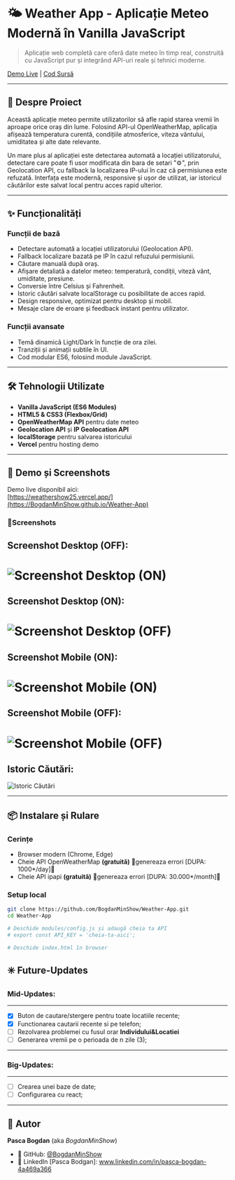 # 🌤️ Weather App - Aplicație Meteo Modernă în Vanilla JavaScript

> Aplicație web completă care oferă date meteo în timp real, construită cu JavaScript pur și integrând API-uri reale și tehnici moderne.

[Demo Live](https://weathershow25.vercel.app/) | [Cod Sursă](https://github.com/BogdanMinShow/Weather-App)

---

## 🎯 Despre Proiect

Această aplicație meteo permite utilizatorilor să afle rapid starea vremii în aproape orice oraș din lume. Folosind API-ul OpenWeatherMap, aplicația afișează temperatura curentă, condițiile atmosferice, viteza vântului, umiditatea și alte date relevante.

Un mare plus al aplicației este detectarea automată a locației utilizatorului, detectare care poate fi usor modificata din bara de setari "⚙️", prin Geolocation API, cu fallback la localizarea IP-ului în caz că permisiunea este refuzată. Interfața este modernă, responsive și ușor de utilizat, iar istoricul căutărilor este salvat local pentru acces rapid ulterior.

---

## ✨ Funcționalități

### Funcții de bază

- Detectare automată a locației utilizatorului (Geolocation API).
- Fallback localizare bazată pe IP în cazul refuzului permisiunii.
- Căutare manuală după oraș.
- Afișare detaliată a datelor meteo: temperatură, condiții, viteză vânt, umiditate, presiune.
- Conversie între Celsius și Fahrenheit.
- Istoric căutări salvate localStorage cu posibilitate de acces rapid.
- Design responsive, optimizat pentru desktop și mobil.
- Mesaje clare de eroare și feedback instant pentru utilizator.

### Funcții avansate

- Temă dinamică Light/Dark în funcție de ora zilei.
- Tranziții și animații subtile în UI.
- Cod modular ES6, folosind module JavaScript.

---

## 🛠️ Tehnologii Utilizate

- **Vanilla JavaScript (ES6 Modules)**
- **HTML5 & CSS3 (Flexbox/Grid)**
- **OpenWeatherMap API** pentru date meteo
- **Geolocation API** și **IP Geolocation API**
- **localStorage** pentru salvarea istoricului
- **Vercel** pentru hosting demo

---

## 🚀 Demo și Screenshots

Demo live disponibil aici:  
[https://weathershow25.vercel.app/](https://BogdanMinShow.github.io/Weather-App)

### 📸Screenshots

## Screenshot Desktop (OFF):
![Screenshot Desktop (ON)](./screenshot-desktopOFFApp.png)
===========================
## Screenshot Desktop (ON):
![Screenshot Desktop (OFF)](./screenshot-desktopONApp.png)
===========================
## Screenshot Mobile (ON):
![Screenshot Mobile (ON)](./screenshot-mobileONApp.png)
===========================
## Screenshot Mobile (OFF):
![Screenshot Mobile (OFF)](./screenshot-mobileOFFApp.png)
===========================
## Istoric Căutări:
![Istoric Căutări](./screenshot-history.png)

---

## 📦 Instalare și Rulare

### Cerințe

- Browser modern (Chrome, Edge)
- Cheie API OpenWeatherMap **(gratuită)** 📛genereaza errori [DUPA: 1000*/day]📛
- Cheie API ipapi **(gratuită)** 📛genereaza errori [DUPA: 30.000*/month]📛

### Setup local

```bash
git clone https://github.com/BogdanMinShow/Weather-App.git
cd Weather-App

# Deschide modules/config.js și adaugă cheia ta API
# export const API_KEY = 'cheia-ta-aici';

# Deschide index.html în browser
```
## ✳️ Future-Updates
### Mid-Updates:
---
- [X] Buton de cautare/stergere pentru toate locatiile recente;
- [X] Functionarea cautarii recente si pe telefon;
- [ ] Rezolvarea problemei cu fusul orar **Individului&Locatiei**
- [ ] Generarea vremii pe o perioada de n zile (3);
---
### Big-Updates:
---
- [ ] Crearea unei baze de date;
- [ ] Configurarea cu react;
---
##
## 👤 Autor

**Pasca Bogdan** (aka _BogdanMinShow_)

- 💼 GitHub: [@BogdanMinShow](https://github.com/BogdanMinShow)
- 💠 LinkedIn [Pasca Bodgan]: www.linkedin.com/in/pasca-bogdan-4a469a366
